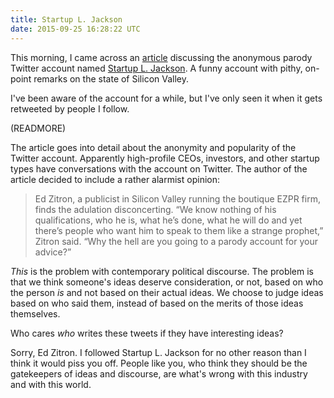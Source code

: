 ```yaml
---
title: Startup L. Jackson
date: 2015-09-25 16:28:22 UTC
---
```


This morning, I came across an [article](http://recode.net/2015/09/24/is-twitter-tech-parody-persona-startup-l-jackson-the-banksy-of-silicon-valley/) discussing the anonymous parody Twitter account named [Startup L. Jackson](https://twitter.com/StartupLJackson). A funny account with pithy, on-point remarks on the state of Silicon Valley. 

I've been aware of the account for a while, but I've only seen it when it gets retweeted by people I follow. 

(READMORE)

The article goes into detail about the anonymity and popularity of the Twitter account. Apparently high-profile CEOs, investors, and other startup types have conversations with the account on Twitter. The author of the article decided to include a rather alarmist opinion:

> Ed Zitron, a publicist in Silicon Valley running the boutique EZPR firm, finds the adulation disconcerting. “We know nothing of his qualifications, who he is, what he’s done, what he will do and yet there’s people who want him to speak to them like a strange prophet,” Zitron said. “Why the hell are you going to a parody account for your advice?”

_This_ is the problem with contemporary political discourse. The problem is that we think someone's ideas deserve consideration, or not, based on who the person _is_ and not based on their actual ideas. We choose to judge ideas based on who said them, instead of based on the merits of those ideas themselves.

Who cares _who_ writes these tweets if they have interesting ideas? 

Sorry, Ed Zitron. I followed Startup L. Jackson for no other reason than I think it would piss you off. People like you, who think they should be the gatekeepers of ideas and discourse, are what's wrong with this industry and with this world.
